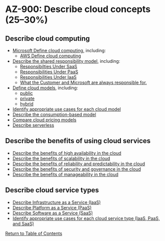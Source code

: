 # AZ-900: Describe cloud concepts (25–30%)

## Describe cloud computing
* [Microsoft Define cloud computing](https://azure.microsoft.com/en-us/resources/cloud-computing-dictionary/what-is-cloud-computing/), including:
   * [AWS Define cloud computing](https://aws.amazon.com/what-is-cloud-computing/)     
* [Describe the shared responsibility model](https://learn.microsoft.com/en-us/azure/security/fundamentals/shared-responsibility), including:  
    * [Responsibilties Under SaaS](https://www.corestack.io/azure-security-tools/azure-shared-responsibility-model/#:~:text=Responsibilities%20Under%20SaaS)
    * [Responsibilities Under PaaS](https://www.corestack.io/azure-security-tools/azure-shared-responsibility-model/#:~:text=Responsibilities%20under%20PaaS)
    * [Responsibilities Under IaaS](https://www.corestack.io/azure-security-tools/azure-shared-responsibility-model/#:~:text=Responsibilities%20under%20IaaS)
    * [What the Customer and Microsoft are always responsible for.](https://www.corestack.io/azure-security-tools/azure-shared-responsibility-model/#:~:text=Common%20responsibilities%20for%20all%20service%20types)
* [Define cloud models](https://azure.microsoft.com/en-us/resources/cloud-computing-dictionary/what-are-private-public-hybrid-clouds/), including:
    * [public](https://azure.microsoft.com/en-ca/resources/cloud-computing-dictionary/what-is-a-public-cloud/)
    * [private](https://azure.microsoft.com/en-ca/resources/cloud-computing-dictionary/what-is-a-private-cloud/)
    * [hybrid](https://azure.microsoft.com/en-ca/resources/cloud-computing-dictionary/what-is-hybrid-cloud-computing/)
* [Identify appropriate use cases for each cloud model](https://azure.microsoft.com/en-us/resources/cloud-computing-dictionary/what-are-private-public-hybrid-clouds/)
* [Describe the consumption-based model](https://learn.microsoft.com/en-us/azure/architecture/guide/multitenant/considerations/pricing-models#consumption-based-pricing)
* [Compare cloud pricing models](https://learn.microsoft.com/en-us/azure/well-architected/cost-optimization/cost-model)
* [Describe serverless](https://azure.microsoft.com/en-ca/resources/cloud-computing-dictionary/what-is-serverless-computing/)
 
## Describe the benefits of using cloud services
* [Describe the benefits of high availability in the cloud](https://learn.microsoft.com/en-us/training/modules/describe-benefits-use-cloud-services/2-high-availability-scalability-cloud)
* [Describe the benefits of scalability in the cloud](https://learn.microsoft.com/en-us/azure/well-architected/performance-efficiency/scale-partition)
* [Describe the benefits of reliability and predictability in the cloud](https://learn.microsoft.com/en-us/training/modules/describe-benefits-use-cloud-services/3-reliability-predictability-cloud)
* [Describe the benefits of security and governance in the cloud](https://learn.microsoft.com/en-us/training/modules/describe-benefits-use-cloud-services/4-security-governance-cloud)
* [Describe the benefits of manageability in the cloud](https://learn.microsoft.com/en-us/training/modules/describe-benefits-use-cloud-services/5-manageability-cloud)
 
## Describe cloud service types
* [Describe Infrastructure as a Service (IaaS)](https://azure.microsoft.com/en-ca/resources/cloud-computing-dictionary/what-is-iaas/)
* [Describe Platform as a Service (PaaS)](https://azure.microsoft.com/en-ca/resources/cloud-computing-dictionary/what-is-paas/)
* [Describe Software as a Service (SaaS)](https://azure.microsoft.com/en-ca/resources/cloud-computing-dictionary/what-is-saas/)
* [Identify appropriate use cases for each cloud service type (IaaS, PaaS, and SaaS)](https://azure.microsoft.com/en-us/resources/cloud-computing-dictionary/what-are-private-public-hybrid-clouds/)

[Return to Table of Contents](README.md)
